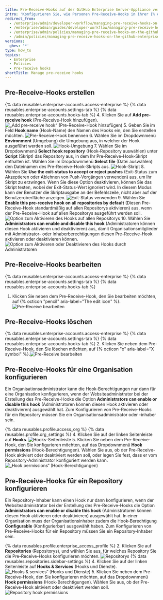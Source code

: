 ```yaml
---
title: Pre-Receive-Hooks auf der GitHub Enterprise Server-Appliance verwalten
intro: 'Konfigurieren Sie, wie Personen Pre-Receive-Hooks in ihrer {% data variables.product.prodname_ghe_server %}-Appliance verwenden.'
redirect_from:
  - /enterprise/admin/developer-workflow/managing-pre-receive-hooks-on-the-github-enterprise-server-appliance
  - /enterprise/admin/guides/developer-workflow/managing-pre-receive-hooks-on-the-github-enterprise-appliance/
  - /enterprise/admin/policies/managing-pre-receive-hooks-on-the-github-enterprise-server-appliance
  - /admin/policies/managing-pre-receive-hooks-on-the-github-enterprise-server-appliance
versions:
  ghes: '*'
type: how_to
topics:
  - Enterprise
  - Policies
  - Pre-receive hooks
shortTitle: Manage pre-receive hooks
---
```


## Pre-Receive-Hooks erstellen

{% data reusables.enterprise-accounts.access-enterprise %}
{% data reusables.enterprise-accounts.settings-tab %}
{% data reusables.enterprise-accounts.hooks-tab %}
4. Klicken Sie auf **Add pre-receive hook** (Pre-Receive-Hook hinzufügen). ![„Add pre-receive hook“ (Pre-Receive-Hook hinzufügen)](/assets/images/enterprise/site-admin-settings/add-pre-receive-hook.png)
5. Geben Sie im Feld **Hook name** (Hook-Name) den Namen des Hooks ein, den Sie erstellen möchten. ![Pre-Receive-Hook benennen](/assets/images/enterprise/site-admin-settings/hook-name.png)
6. Wählen Sie im Dropdownmenü **Environment** (Umgebung) die Umgebung aus, in welcher der Hook ausgeführt werden soll. ![Hook-Umgebung](/assets/images/enterprise/site-admin-settings/environment.png)
7. Wählen Sie im Dropdownmenü **Select hook repository** (Hook-Repository auswählen) unter **Script** (Skript) das Repository aus, in dem Ihr Pre-Receive-Hook-Skript enthalten ist. Wählen Sie im Dropdownmenü **Select file** (Datei auswählen) den Dateinamen des Pre-Receive-Hook-Skripts aus. ![Hook-Skript](/assets/images/enterprise/site-admin-settings/hook-script.png)
8. Wählen Sie **Use the exit-status to accept or reject pushes** (Exit-Status zum Akzeptieren oder Ablehnen von Push-Vorgängen verwenden) aus, um Ihr Skript zu erzwingen. Wenn Sie diese Option deaktivieren, können Sie das Skript testen, wobei der Exit-Status-Wert ignoriert wird. In diesem Modus kann der Benutzer die Skriptausgabe an der Befehlszeile, nicht aber auf der Benutzeroberfläche anzeigen. ![Exit-Status verwenden](/assets/images/enterprise/site-admin-settings/use-exit-status.png)
9. Wählen Sie **Enable this pre-receive hook on all repositories by default** (Diesen Pre-Receive-Hook standardmäßig auf allen Repositorys aktivieren) aus, wenn der Pre-Receive-Hook auf allen Repositorys ausgeführt werden soll. ![Option zum Aktivieren des Hooks auf allen Repositorys](/assets/images/enterprise/site-admin-settings/enable-hook-all-repos.png)
10. Wählen Sie **Administrators can enable and disable this hook** (Administratoren können diesen Hook aktivieren und deaktivieren) aus, damit Organisationsmitglieder mit Administrator- oder Inhaberberechtigungen diesen Pre-Receive-Hook aktivieren oder deaktivieren können. ![Option zum Aktivieren oder Deaktivieren des Hooks durch Administratoren](/assets/images/enterprise/site-admin-settings/admins-enable-hook.png)

## Pre-Receive-Hooks bearbeiten

{% data reusables.enterprise-accounts.access-enterprise %}
{% data reusables.enterprise-accounts.settings-tab %}
{% data reusables.enterprise-accounts.hooks-tab %}
1. Klicken Sie neben dem Pre-Receive-Hook, den Sie bearbeiten möchten, auf {% octicon "pencil" aria-label="The edit icon" %}.![Pre-Receive bearbeiten](/assets/images/enterprise/site-admin-settings/edit-pre-receive-hook.png)

## Pre-Receive-Hooks löschen

{% data reusables.enterprise-accounts.access-enterprise %}
{% data reusables.enterprise-accounts.settings-tab %}
{% data reusables.enterprise-accounts.hooks-tab %}
2. Klicken Sie neben dem Pre-Receive-Hook, den Sie löschen möchten, auf {% octicon "x" aria-label="X symbol" %}.![Pre-Receive bearbeiten](/assets/images/enterprise/site-admin-settings/delete-pre-receive-hook.png)

## Pre-Receive-Hooks für eine Organisation konfigurieren

Ein Organisationsadministrator kann die Hook-Berechtigungen nur dann für eine Organisation konfigurieren, wenn der Websiteadministrator bei der Erstellung des Pre-Receive-Hooks die Option **Administrators can enable or disable this hook** (Administratoren können diesen Hook aktivieren oder deaktivieren) ausgewählt hat. Zum Konfigurieren von Pre-Receive-Hooks für ein Repository müssen Sie ein Organisationsadministrator oder -inhaber sein.

{% data reusables.profile.access_org %}
{% data reusables.profile.org_settings %}
4. Klicken Sie auf der linken Seitenleiste auf **Hooks**. ![Hooks-Seitenleiste](/assets/images/enterprise/orgs-and-teams/hooks-sidebar.png)
5. Klicken Sie neben dem Pre-Receive-Hook, den Sie konfigurieren möchten, auf das Dropdownmenü **Hook permissions** (Hook-Berechtigungen). Wählen Sie aus, ob der Pre-Receive-Hook aktiviert oder deaktiviert werden soll, oder legen Sie fest, dass er vom Repository-Administrator konfiguriert werden kann. ![„Hook permissions“ (Hook-Berechtigungen)](/assets/images/enterprise/orgs-and-teams/hook-permissions.png)

## Pre-Receive-Hooks für ein Repository konfigurieren

Ein Repository-Inhaber kann einen Hook nur dann konfigurieren, wenn der Websiteadministrator bei der Erstellung des Pre-Receive-Hooks die Option **Administrators can enable or disable this hook** (Administratoren können diesen Hook aktivieren oder deaktivieren) ausgewählt hat. In einer Organisation muss der Organisationsinhaber zudem die Hook-Berechtigung **Configurable** (Konfigurierbar) ausgewählt haben. Zum Konfigurieren von Pre-Receive-Hooks für ein Repository müssen Sie ein Repository-Inhaber sein.

{% data reusables.profile.enterprise_access_profile %}
2. Klicken Sie auf **Repositories** (Repositorys), und wählen Sie aus, für welches Repository Sie die Pre-Receive-Hooks konfigurieren möchten. ![Repositorys](/assets/images/enterprise/repos/repositories.png)
{% data reusables.repositories.sidebar-settings %}
4. Klicken Sie auf der linken Seitenleiste auf **Hooks & Services** (Hooks und Dienste). ![„Hooks & services“ (Hooks und Dienste)](/assets/images/enterprise/repos/hooks-services.png)
5. Klicken Sie neben dem Pre-Receive-Hook, den Sie konfigurieren möchten, auf das Dropdownmenü **Hook permissions** (Hook-Berechtigungen). Wählen Sie aus, ob der Pre-Receive-Hook aktiviert oder deaktiviert werden soll. ![Repository hook permissions](/assets/images/enterprise/repos/repo-hook-permissions.png)
